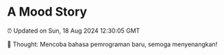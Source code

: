 # A Mood Story

⏰ Updated on Sun, 18 Aug 2024 12:30:05 GMT

💭 Thought: Mencoba bahasa pemrograman baru, semoga menyenangkan!

